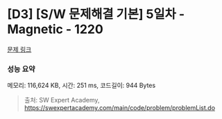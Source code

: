 # [D3] [S/W 문제해결 기본] 5일차 - Magnetic - 1220 

[문제 링크](https://swexpertacademy.com/main/code/problem/problemDetail.do?contestProbId=AV14hwZqABsCFAYD) 

### 성능 요약

메모리: 116,624 KB, 시간: 251 ms, 코드길이: 944 Bytes



> 출처: SW Expert Academy, https://swexpertacademy.com/main/code/problem/problemList.do